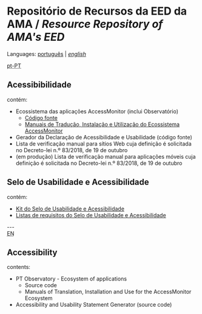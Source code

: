 # Repositório de Recursos da EED da AMA / <em lang="en">Resource Repository of AMA's EED</em>

Languages: [português](#pt-PT) | <em lang="en">[english](#en)</em>

<div id="pt-PT" lang="pt-PT"><abbr title="Português de Portugal">pt-PT</abbr>

## Acessibibilidade

contém:

- Ecossistema das aplicações AccessMonitor (inclui Observatório)
  - [Código fonte](acessibilidade.md#código-fonte-é-poss%C3%ADvel-usar-o-código-que-se-segue-nas-suas-próprias-aplicações-desde-que-a-fonte-seja-sempre-mencionada)
  - [Manuais de Tradução, Instalação e Utilização do Ecossistema AccessMonitor](acessibilidade.md#manuais-de-tradução-instalação-e-utilização-do-ecossistema-accessmonitor)
- Gerador da Declaração de Acessibilidade e Usabilidade (código fonte)
- Lista de verificação manual para sítios Web cuja definição é solicitada no Decreto-lei n.º 83/2018, de 19 de outubro
- (em produção) Lista de verificação manual para aplicações móveis cuja definição é solicitada no Decreto-lei n.º 83/2018, de 19 de outubro

## Selo de Usabilidade e Acessibilidade

contém:

- [Kit do Selo de Usabilidade e Acessibilidade](https://amagovpt.github.io/kit-selo/)
- [Listas de requisitos do Selo de Usabilidade e Acessibilidade](https://amagovpt.github.io/kit-selo/checklists/checklist-10aspetos)

</div>
---

<div id="en" lang="en"><abbr title="English">EN</abbr>

## Accessibility

contents:

- PT Observatory - Ecosystem of applications
  - Source code
  - Manuals of Translation, Installation and Use for the AccessMonitor Ecosystem
- Accessibility and Usability Statement Generator (source code)
</div>

